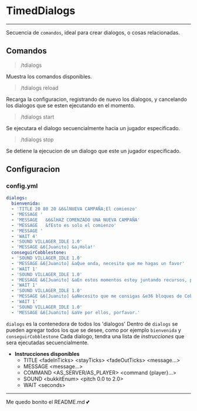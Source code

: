 # TimedDialogs
---
Secuencia de `comandos`, ideal para crear dialogos, o cosas relacionadas.

## Comandos
> /tdialogs

Muestra los comandos disponibles.

> /tdialogs reload

Recarga la configuracion, registrando de nuevo los dialogos, y cancelando los dialogos que se esten ejecutando en el momento.

> /tdialogs start <Dialogo> <Jugador>

Se ejecutara el dialogo secuencialmente hacia un jugador especificado.
  
> /tdialogs stop <Jugador>

Se detiene la ejecucion de un dialogo que este un jugador especificado.

## Configuracion
### config.yml
```yaml
dialogs:
  bienvenida:
  - 'TITLE 20 80 20 &6&lNUEVA CAMPAÑA;El comienzo'
  - 'MESSAGE '
  - 'MESSAGE   &6&lHAZ COMENZADO UNA NUEVA CAMPAÑA'
  - 'MESSAGE   &fEsto es solo el comienzo'
  - 'MESSAGE '
  - 'WAIT 4'
  - 'SOUND VILLAGER_IDLE 1.0'
  - 'MESSAGE &6[Juanito] &a¡Hola!'
  conseguirCobblestone:
  - 'SOUND VILLAGER_IDLE 1.0'
  - 'MESSAGE &6[Juanito] &aQue onda, necesito que me hagas un favor'
  - 'WAIT 1'
  - 'SOUND VILLAGER_IDLE 1.0'
  - 'MESSAGE &6[Juanito] &aEn estos momentos estoy juntando recursos, para construir una casa'
  - 'WAIT 1'
  - 'SOUND VILLAGER_IDLE 1.0'
  - 'MESSAGE &6[Juanito] &aNecesito que me consigas &e36 bloques de Cobblestone'
  - 'WAIT 1'
  - 'SOUND VILLAGER_IDLE 1.0'
  - 'MESSAGE &6[Juanito] &aVe por ellos, porfavor.'
```
`dialogs` es la contenedora de todos los 'dialogos'
Dentro de `dialogs` se pueden agregar todos los que se desee, como por ejemplo `bienvenida` y `conseguirCobblestone`
Cada dialogo, tendra una lista de *instrucciones* que sera ejecutadas secuencialmente.

- **Instrucciones disponibles**
  - TITLE \<fadeInTicks\> \<stayTicks\> \<fadeOutTicks\> \<message...\>
  - MESSAGE <message...>
  - COMMAND \<AS_SERVER/AS_PLAYER\> <command {player}...>
  - SOUND \<bukkitEnum\> <pitch 0.0 to 2.0>
  - WAIT \<seconds\>


---
Me quedo bonito el README.md 💕
